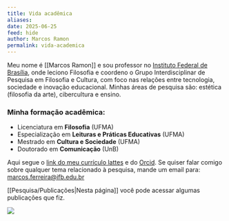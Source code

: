 ```yaml
---
title: Vida acadêmica
aliases: 
date: 2025-06-25
feed: hide
author: Marcos Ramon
permalink: vida-academica
---
```

Meu nome é [[Marcos Ramon]] e sou professor no [Instituto Federal de Brasília](https://www.ifb.edu.br/), onde leciono Filosofia e coordeno o Grupo Interdisciplinar de Pesquisa em Filosofia e Cultura, com foco nas relações entre tecnologia, sociedade e inovação educacional. Minhas áreas de pesquisa são: estética (filosofia da arte), cibercultura e ensino.

### Minha formação acadêmica:
 - Licenciatura em **Filosofia** (UFMA)
 - Especialização em **Leituras e Práticas Educativas** (UFMA)
 - Mestrado em **Cultura e Sociedade** (UFMA)
 - Doutorado em **Comunicação** (UnB)

Aqui segue o [link do meu currículo lattes](http://lattes.cnpq.br/9538072103558772) e do [Orcid](https://orcid.org/0000-0002-8720-8706). Se quiser falar comigo sobre qualquer tema relacionado à pesquisa, mande um email para: marcos.ferreira@ifb.edu.br

[[Pesquisa/Publicações|Nesta página]] você pode acessar algumas publicações que fiz.

<img src="assets/img/tolis escrevendo.jpg">